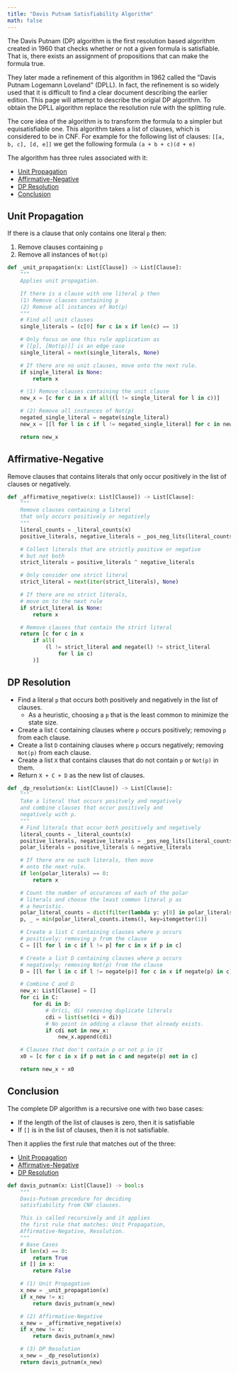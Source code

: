 ```yaml
---
title: "Davis Putnam Satisfiability Algorithm"
math: false
---
```


The Davis Putnam (DP) algorithm is the first resolution based algorithm
created in 1960 that checks whether or not a given formula is satisfiable.
That is, there exists an assignment of propositions that can make the formula true. 

They later made a refinement of this algorithm in 1962 called the "Davis Putnam Logemann
Loveland" (DPLL). In fact, the refinement is so widely used that it is difficult to find a clear
document describing the earlier edition.
This page will attempt to describe the origial DP algorithm. To obtain the DPLL algorithm replace the
resolution rule with the splitting rule.


The core idea of the algorithm is to transform the formula to a simpler but equisatisfiable one.
This algorithm takes a list of clauses, which is considered to be in CNF.
For example for the following list of clauses: `[[a, b, c], [d, e]]`
we get the following formula `(a + b + c)(d + e)`

The algorithm has three rules associated with it:
- [Unit Propagation](#unit-propagation)
- [Affirmative-Negative](#affirmative-negative)
- [DP Resolution](#dp-resolution)
- [Conclusion](#conclusion)

## Unit Propagation

If there is a clause that only contains one literal `p` then:

1. Remove clauses containing `p`
2. Remove all instances of `Not(p)`

```python
def _unit_propagation(x: List[Clause]) -> List[Clause]:
    """
    Applies unit propagation.

    If there is a clause with one literal p then
    (1) Remove clauses containing p
    (2) Remove all instances of Not(p)
    """
    # Find all unit clauses
    single_literals = (c[0] for c in x if len(c) == 1)

    # Only focus on one this rule application as
    # [[p], [Not(p)]] is an edge case
    single_literal = next(single_literals, None)

    # If there are no unit clauses, move onto the next rule.
    if single_literal is None:
        return x

    # (1) Remove clauses containing the unit clause
    new_x = [c for c in x if all((l != single_literal for l in c))]

    # (2) Remove all instances of Not(p)
    negated_single_literal = negate(single_literal)
    new_x = [[l for l in c if l != negated_single_literal] for c in new_x]

    return new_x
```



## Affirmative-Negative

Remove clauses that contains literals that only occur positively in the list of clauses or negatively.

```python
def _affirmative_negative(x: List[Clause]) -> List[Clause]:
    """
    Remove clauses containing a literal
    that only occurs positively or negatively
    """
    literal_counts = _literal_counts(x)
    positive_literals, negative_literals = _pos_neg_lits(literal_counts)

    # Collect literals that are strictly positive or negative
    # but not both
    strict_literals = positive_literals ^ negative_literals

    # Only consider one strict literal
    strict_literal = next(iter(strict_literals), None)

    # If there are no strict literals,
    # move on to the next rule
    if strict_literal is None:
        return x

    # Remove clauses that contain the strict literal
    return [c for c in x 
        if all(
            (l != strict_literal and negate(l) != strict_literal 
                for l in c)
        )]

```





## DP Resolution

- Find a literal `p` that occurs both positively and negatively in the list of clauses.
  - As a heuristic, choosing a `p` that is the least common to minimize the state size.
- Create a list `C` containing clauses where `p` occurs positively; removing `p` from each clause.
- Create a list `D` containing clauses where `p` occurs negatively; removing `Not(p)` from each clause.
- Create a list `X` that contains clauses that do not contain `p` or `Not(p)` in them.
- Return `X + C + D` as the new list of clauses.

```python
def _dp_resolution(x: List[Clause]) -> List[Clause]:
    """
    Take a literal that occurs positvely and negatively
    and combine clauses that occur positively and
    negatively with p.
    """
    # Find literals that occur both positively and negatively
    literal_counts = _literal_counts(x)
    positive_literals, negative_literals = _pos_neg_lits(literal_counts)
    polar_literals = positive_literals & negative_literals

    # If there are no such literals, then move
    # onto the next rule.
    if len(polar_literals) == 0:
        return x

    # Count the number of occurances of each of the polar
    # literals and choose the least common literal p as
    # a heuristic.
    polar_literal_counts = dict(filter(lambda y: y[0] in polar_literals, literal_counts.items()))
    p, _ = min(polar_literal_counts.items(), key=itemgetter(1))

    # Create a list C containing clauses where p occurs
    # positively; removing p from the clause
    C = [[l for l in c if l != p] for c in x if p in c]

    # Create a list D containing clauses where p occurs
    # negatively; removing Not(p) from the clause
    D = [[l for l in c if l != negate(p)] for c in x if negate(p) in c]

    # Combine C and D
    new_x: List[Clause] = []
    for ci in C:
        for di in D:
            # Or(ci, di) removing duplicate literals
            cdi = list(set(ci + di))
            # No point in adding a clause that already exists.
            if cdi not in new_x:
                new_x.append(cdi)

    # Clauses that don't contain p or not p in it
    x0 = [c for c in x if p not in c and negate(p) not in c]

    return new_x + x0
```





## Conclusion

The complete DP algorithm is a recursive one with two base cases:
- If the length of the list of clauses is zero, then it is satisfiable
- If `[]` is in the list of clauses, then it is not satisfiable.

Then it applies the first rule that matches out of the three:
- [Unit Propagation](#unit-propagation)
- [Affirmative-Negative](#affirmative-negative)
- [DP Resolution](#dp-resolution)


```python
def davis_putnam(x: List[Clause]) -> bool:s
    """
    Davis-Putnam procedure for deciding
    satisfiability from CNF clauses.

    This is called recursively and it applies
    the first rule that matches: Unit Propagation,
    Affirmative-Negative, Resolution.
    """
    # Base Cases
    if len(x) == 0:
        return True
    if [] in x:
        return False

    # (1) Unit Propagation
    x_new = _unit_propagation(x)
    if x_new != x:
        return davis_putnam(x_new)

    # (2) Affirmative-Negative
    x_new = _affirmative_negative(x)
    if x_new != x:
        return davis_putnam(x_new)

    # (3) DP Resolution
    x_new = _dp_resolution(x)
    return davis_putnam(x_new)

```

